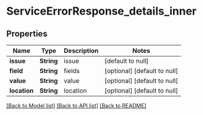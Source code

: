 # ServiceErrorResponse_details_inner

## Properties

| Name         | Type       | Description | Notes                        |
| ------------ | ---------- | ----------- | ---------------------------- |
| **issue**    | **String** | issue       | [default to null]            |
| **field**    | **String** | fields      | [optional] [default to null] |
| **value**    | **String** | value       | [optional] [default to null] |
| **location** | **String** | location    | [optional] [default to null] |

[[Back to Model list]](../README.md#documentation-for-models) [[Back to API list]](../README.md#documentation-for-api-endpoints) [[Back to README]](../README.md)
